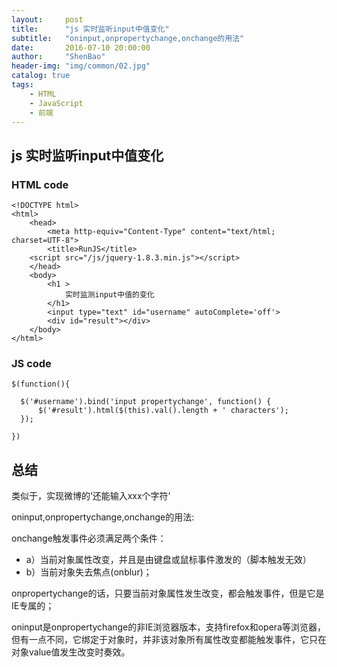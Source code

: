```yaml
---
layout:     post
title:      "js 实时监听input中值变化"
subtitle:   "oninput,onpropertychange,onchange的用法"
date:       2016-07-10 20:00:00
author:     "ShenBao"
header-img: "img/common/02.jpg"
catalog: true
tags:
    - HTML
    - JavaScript
    - 前端
---
```


## js 实时监听input中值变化

### HTML code

```
<!DOCTYPE html>  
<html>  
    <head>  
        <meta http-equiv="Content-Type" content="text/html; charset=UTF-8">  
        <title>RunJS</title>  
    <script src="/js/jquery-1.8.3.min.js"></script>  
    </head>  
    <body>  
        <h1 >  
            实时监测input中值的变化  
        </h1>  
        <input type="text" id="username" autoComplete='off'>  
        <div id="result"></div>  
    </body>  
</html>  
```

### JS code
```
$(function(){  
  
  $('#username').bind('input propertychange', function() {  
      $('#result').html($(this).val().length + ' characters');  
  });  
  
})  
```

## 总结

类似于，实现微博的‘还能输入xxx个字符’

oninput,onpropertychange,onchange的用法:

onchange触发事件必须满足两个条件：

- a）当前对象属性改变，并且是由键盘或鼠标事件激发的（脚本触发无效）
- b）当前对象失去焦点(onblur)；

onpropertychange的话，只要当前对象属性发生改变，都会触发事件，但是它是IE专属的；

oninput是onpropertychange的非IE浏览器版本，支持firefox和opera等浏览器，但有一点不同，它绑定于对象时，并非该对象所有属性改变都能触发事件，它只在对象value值发生改变时奏效。



